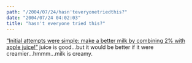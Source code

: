 ```yaml
---
path: "/2004/07/24/hasn'teveryonetriedthis?" 
date: "2004/07/24 04:02:03" 
title: "hasn't everyone tried this?" 
---
```

<p><a href="http://mtcool.diaryland.com/030225_87.html"><q>Initial attempts were simple: make a better milk by combining 2% with apple juice!</q></a> juice is good...but it would be better if it were creamier...hmmm...milk is creamy.</p>